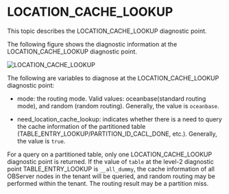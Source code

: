 # LOCATION_CACHE_LOOKUP

This topic describes the LOCATION_CACHE_LOOKUP diagnostic point.

The following figure shows the diagnostic information at the LOCATION_CACHE_LOOKUP diagnostic point.

![LOCATION_CACHE_LOOKUP](https://obbusiness-private.oss-cn-shanghai.aliyuncs.com/doc/img/odp/V4.2.1/en-US/400.routing-diagnosis/400.location-cache-lookup-01.png)

The following are variables to diagnose at the LOCATION_CACHE_LOOKUP diagnostic point:

* mode: the routing mode. Valid values: oceanbase(standard routing mode), and random (random routing). Generally, the value is `oceanbase`.

* need_location_cache_lookup: indicates whether there is a need to query the cache information of the partitioned table (TABLE_ENTRY_LOOKUP/PARTITION_ID_CACL_DONE, etc.). Generally, the value is `true`.

For a query on a partitioned table, only one LOCATION_CACHE_LOOKUP diagnostic point is returned. If the value of `table` at the level-2 diagnostic point TABLE_ENTRY_LOOKUP is `__all_dummy`, the cache information of all OBServer nodes in the tenant will be queried, and random routing may be performed within the tenant. The routing result may be a partition miss.

